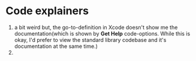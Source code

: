 # Code explainers

1. a bit weird but, the go-to-definition in Xcode doesn't show me the documentation(which is shown by **Get Help**  code-options. While this is okay, I'd prefer to view the standard library codebase and it's documentation at the same time.)
2.
